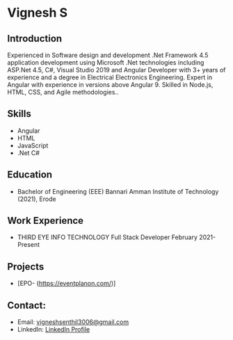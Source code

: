 # Vignesh S

## Introduction
Experienced in Software design and development .Net 
Framework 4.5 application development using Microsoft 
.Net technologies including ASP.Net 4.5, C#, Visual Studio 
2019 and Angular Developer with 3+ years of experience 
and a degree in Electrical Electronics Engineering. Expert in 
Angular with experience in versions above Angular 9. 
Skilled in Node.js, HTML, CSS, and Agile methodologies..

## Skills
-  Angular
-  HTML
- JavaScript
- .Net C#

## Education
- Bachelor of Engineering (EEE) Bannari Amman Institute of 
Technology (2021), Erode

## Work Experience
- THIRD EYE INFO TECHNOLOGY
Full Stack Developer February 2021- Present

## Projects
- [EPO- (https://eventplanon.com/)]

## Contact:
- Email: vigneshsenthil3006@gmail.com
- LinkedIn: [LinkedIn Profile](https://www.linkedin.com/in/vignesh-s-019101241/)
